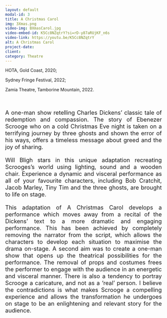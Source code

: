 ```yaml
---
layout: default
modal-id: 3
title: A Christmas Carol
img: 3Xmas.png
video-img: BXmasCarol.jpg
video-embed-id: K5Cc8NZqtrY?si=rD-y87aRUjKF_n6s
video-link: https://youtu.be/K5Cc8NZqtrY
alt: A Christmas Carol
project-date: 
client:
category: Theatre
---
```


HOTA, Gold Coast, 2020;

Sydney Fringe Festival, 2022;

Zamia Theatre, Tamborine Mountain, 2022.
<div style="height:40px;"></div>
<div style="text-align: justify; font-size: 1.3em;">
A one-man show retelling Charles Dickens’ classic tale of redemption and compassion. The story of Ebenezer Scrooge who on a cold Christmas Eve night is taken on a terrifying journey by three ghosts and shown the error of his ways, offers a timeless message about greed and the joy of sharing.
<div style="height:20px;"></div>
Will Bligh stars in this unique adaptation recreating Scrooges’s world using lighting, sound and a wooden chair. Experience a dynamic and visceral performance as all of your favourite characters, including Bob Cratchit, Jacob Marley, Tiny Tim and the three ghosts, are brought to life on stage. 
<div style="height:20px;"></div>
This adaptation of A Christmas Carol develops a performance which moves away from a recital of the Dickens’ text to a more dramatic and engaging performance. This has been achieved by completely removing the narrator from the script, which allows the characters to develop each situation to maximise the drama on-stage. A second aim was to create a one-man show that opens up the theatrical possibilities for the performance. The removal of props and costumes frees the performer to engage with the audience in an energetic and visceral manner. There is also a tendency to portray Scrooge a caricature, and not as a ‘real’ person. I believe the contradictions is what makes Scrooge a compelling experience and allows the transformation he undergoes on stage to be an enlightening and relevant story for the audience.
</div>
